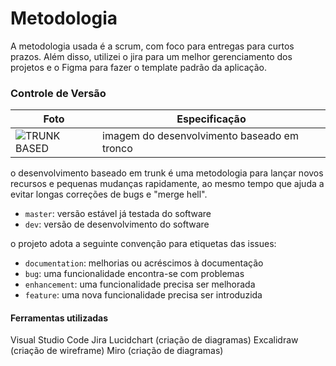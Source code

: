 # Metodologia

A metodologia usada é a scrum, com foco para entregas para curtos prazos. Além disso, utilizei o jira para um melhor gerenciamento dos projetos e o Figma para fazer o template padrão da aplicação.

### Controle de Versão

| Foto | Especificação |
| ------ | -------------- |
![TRUNK BASED](</home/andryel/Downloads/gitflow.png>) | imagem do desenvolvimento baseado em tronco
o desenvolvimento baseado em trunk é uma metodologia para lançar novos recursos e pequenas mudanças rapidamente, ao mesmo tempo que ajuda a evitar longas correções de bugs e "merge hell".


- `master`: versão estável já testada do software
- `dev`: versão de desenvolvimento do software

 o projeto adota a seguinte convenção para
etiquetas das issues:

- `documentation`: melhorias ou acréscimos à documentação
- `bug`: uma funcionalidade encontra-se com problemas
- `enhancement`: uma funcionalidade precisa ser melhorada
- `feature`: uma nova funcionalidade precisa ser introduzida

#### Ferramentas utilizadas

Visual Studio Code
Jira
Lucidchart (criação de diagramas)
Excalidraw (criação de wireframe)
Miro (criação de diagramas)